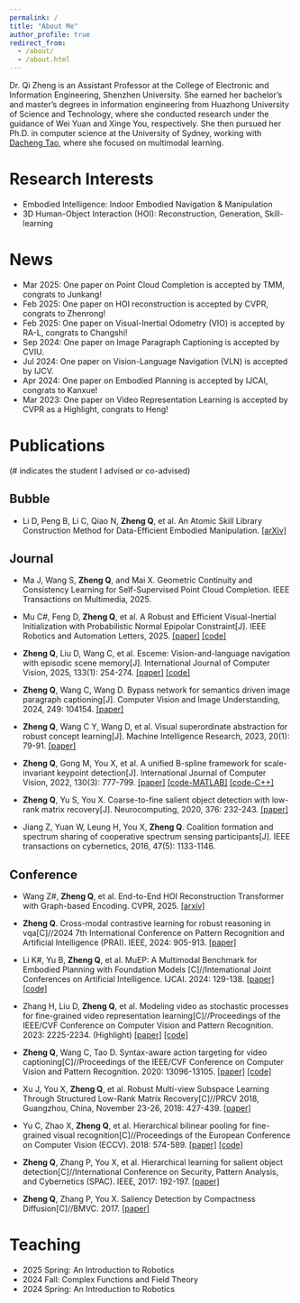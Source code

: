 ```yaml
---
permalink: /
title: "About Me" 
author_profile: true
redirect_from: 
  - /about/
  - /about.html
---
```


Dr. Qi Zheng is an Assistant Professor at the College of Electronic and Information Engineering, Shenzhen University. She earned her bachelor’s and master’s degrees in information engineering from Huazhong University of Science and Technology, where she conducted research under the guidance of Wei Yuan and Xinge You, respectively. She then pursued her Ph.D. in computer science at the University of Sydney, working with [Dacheng Tao](https://scholar.google.com/citations?user=RwlJNLcAAAAJ&hl=zh-TW), where she focused on multimodal learning.

# Research Interests

- Embodied Intelligence: Indoor Embodied Navigation & Manipulation
- 3D Human-Object Interaction (HOI): Reconstruction, Generation, Skill-learning


# News
- Mar 2025: One paper on Point Cloud Completion is accepted by TMM, congrats to Junkang!
- Feb 2025: One paper on HOI reconstruction is accepted by CVPR, congrats to Zhenrong!
- Feb 2025: One paper on Visual-Inertial Odometry (VIO) is accepted by RA-L, congrats to Changshi!
- Sep 2024: One paper on Image Paragraph Captioning is accepted by CVIU.
- Jul 2024: One paper on Vision-Language Navigation (VLN) is accepted by IJCV.
- Apr 2024: One paper on Embodied Planning is accepted by IJCAI, congrats to Kanxue!
- Mar 2023: One paper on Video Representation Learning is accepted by CVPR as a Highlight, congrats to Heng!

# Publications

(# indicates the student I advised or co-advised)

## Bubble

- Li D, Peng B, Li C, Qiao N, **Zheng Q**, et al. An Atomic Skill Library Construction Method for Data-Efficient Embodied Manipulation. [\[arXiv\]](https://arxiv.org/abs/2501.15068)
 

## Journal

- Ma J, Wang S, **Zheng Q**, and Mai X. Geometric Continuity and Consistency Learning for Self-Supervised Point Cloud Completion. IEEE Transactions on Multimedia, 2025.

- Mu C#, Feng D, **Zheng Q**, et al. A Robust and Efficient Visual-Inertial Initialization with Probabilistic Normal Epipolar Constraint[J]. IEEE Robotics and Automation Letters, 2025. [\[paper\]](https://ieeexplore.ieee.org/abstract/document/10897892) [\[code\]](https://github.com/MUCS714/DRT-PNEC.git)

- **Zheng Q**, Liu D, Wang C, et al. Esceme: Vision-and-language navigation with episodic scene memory[J]. International Journal of Computer Vision, 2025, 133(1): 254-274. [\[paper\]](https://link.springer.com/article/10.1007/s11263-024-02159-8) [\[code\]](https://github.com/qizhust/esceme)

- **Zheng Q**, Wang C, Wang D. Bypass network for semantics driven image paragraph captioning[J]. Computer Vision and Image Understanding, 2024, 249: 104154. [\[paper\]](https://www.sciencedirect.com/science/article/abs/pii/S1077314224002352)

- **Zheng Q**, Wang C Y, Wang D, et al. Visual superordinate abstraction for robust concept learning[J]. Machine Intelligence Research, 2023, 20(1): 79-91. [\[paper\]](https://link.springer.com/article/10.1007/s11633-022-1360-1)

- **Zheng Q**, Gong M, You X, et al. A unified B-spline framework for scale-invariant keypoint detection[J]. International Journal of Computer Vision, 2022, 130(3): 777-799. [\[paper\]](https://link.springer.com/article/10.1007/s11263-021-01568-3) [\[code-MATLAB\]](https://github.com/qizhust/UBsplines) [\[code-C++\]](https://github.com/qizhust/BsUnify)

- **Zheng Q**, Yu S, You X. Coarse-to-fine salient object detection with low-rank matrix recovery[J]. Neurocomputing, 2020, 376: 232-243. [\[paper\]](https://www.sciencedirect.com/science/article/abs/pii/S0925231219314006)

- Jiang Z, Yuan W, Leung H, You X, **Zheng Q**. Coalition formation and spectrum sharing of cooperative spectrum sensing participants[J]. IEEE transactions on cybernetics, 2016, 47(5): 1133-1146.

 

## Conference

- Wang Z#, **Zheng Q**, et al. End-to-End HOI Reconstruction Transformer with Graph-based Encoding. CVPR, 2025. [\[arxiv\]](https://arxiv.org/abs/2503.06012)

- **Zheng Q**. Cross-modal contrastive learning for robust reasoning in vqa[C]//2024 7th International Conference on Pattern Recognition and Artificial Intelligence (PRAI). IEEE, 2024: 905-913. [\[paper\]](https://ieeexplore.ieee.org/abstract/document/10826861)

- Li K#, Yu B, **Zheng Q**, et al. MuEP: A Multimodal Benchmark for Embodied Planning with Foundation Models [C]//Intemational Joint Conferences on Artificial Intelligence. IJCAI. 2024: 129-138. [\[paper\]](https://www.ijcai.org/proceedings/2024/0015.pdf) [\[code\]](https://github.com/kanxueli/MuEP)

- Zhang H, Liu D, **Zheng Q**, et al. Modeling video as stochastic processes for fine-grained video representation learning[C]//Proceedings of the IEEE/CVF Conference on Computer Vision and Pattern Recognition. 2023: 2225-2234. (Highlight) [\[paper\]](https://openaccess.thecvf.com/content/CVPR2023/html/Zhang_Modeling_Video_As_Stochastic_Processes_for_Fine-Grained_Video_Representation_Learning_CVPR_2023_paper.html) [\[code\]](https://github.com/hengRUC/VSP)

- **Zheng Q**, Wang C, Tao D. Syntax-aware action targeting for video captioning[C]//Proceedings of the IEEE/CVF Conference on Computer Vision and Pattern Recognition. 2020: 13096-13105. [\[paper\]](https://openaccess.thecvf.com/content_CVPR_2020/papers/Zheng_Syntax-Aware_Action_Targeting_for_Video_Captioning_CVPR_2020_paper.pdf) [\[code\]](https://github.com/SydCaption/SAAT)

- Xu J, You X, **Zheng Q**, et al. Robust Multi-view Subspace Learning Through Structured Low-Rank Matrix Recovery[C]//PRCV 2018, Guangzhou, China, November 23-26, 2018: 427-439. [\[paper\]](https://link.springer.com/chapter/10.1007/978-3-030-03338-5_36)

- Yu C, Zhao X, **Zheng Q**, et al. Hierarchical bilinear pooling for fine-grained visual recognition[C]//Proceedings of the European Conference on Computer Vision (ECCV). 2018: 574-589. [\[paper\]](https://openaccess.thecvf.com/content_ECCV_2018/html/Chaojian_Yu_Hierarchical_Bilinear_Pooling_ECCV_2018_paper.html) [\[code\]](https://github.com/ChaojianYu/Hierarchical-Bilinear-Pooling)

- **Zheng Q**, Zhang P, You X, et al. Hierarchical learning for salient object detection[C]//International Conference on Security, Pattern Analysis, and Cybernetics (SPAC). IEEE, 2017: 192-197. [\[paper\]](https://ieeexplore.ieee.org/abstract/document/8304274)

- **Zheng Q**, Zhang P, You X. Saliency Detection by Compactness Diffusion[C]//BMVC. 2017. [\[paper\]](https://d1wqtxts1xzle7.cloudfront.net/86034832/paper068-libre.pdf?1652736426=&response-content-disposition=inline%3B+filename%3DSaliency_Detection_by_Compactness_Diffus.pdf&Expires=1740805326&Signature=G7C7V6F20OA3LV~EI~AvyLhYiMHM2~y1QD0d1wIe8o3IzkV15I3J0Rmu~mtNpsiTmAt7IcZfZwq2hNEEBiBf683iMEEH81GFpKvMHJAP0CKLDklUxzaojdZ3JPBFTDb6CgKdv-WVyZLatFe82FbKa2uHG~6kYPS4NvrePge24okfgf4yGb5Ppwnxn9ZKQTQbpeuI4iwskUGPzuQNkP9paMoPXWYz4yN4MU8L6ZdGliQnCERkNKvdyf5K9vsx17rXsAbQDc7W9V2iro9LX-Oek1mbKKZM-Uk~j7kGqf7Al0nyWGVcdyeq8E9UbPZMIqfS1uPI~lDqrtbVxGLQZvVD0Q__&Key-Pair-Id=APKAJLOHF5GGSLRBV4ZA)


# Teaching

- 2025 Spring: An Introduction to Robotics
- 2024 Fall: Complex Functions and Field Theory
- 2024 Spring: An Introduction to Robotics
